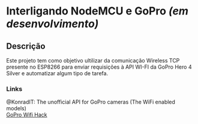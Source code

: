 # Interligando NodeMCU e GoPro *(em desenvolvimento)*

## Descrição

Este projeto tem como objetivo ultilizar da comunicação Wireless TCP presente no ESP8266 para enviar 
requisições à API WI-FI da GoPro Hero 4 Silver e automatizar algum tipo de tarefa.  

### Links

@KonradIT: The unofficial API for GoPro cameras (The WiFi enabled models)  
[GoPro Wifi Hack](https://github.com/KonradIT/goprowifihack)